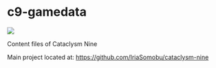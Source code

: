 # c9-gamedata
[![](https://tokei.rs/b1/github/IriaSomobu/c9-gamedata/)](https://github.com/XAMPPRocky/tokei)

Content files of Cataclysm Nine

Main project located at:
https://github.com/IriaSomobu/cataclysm-nine
